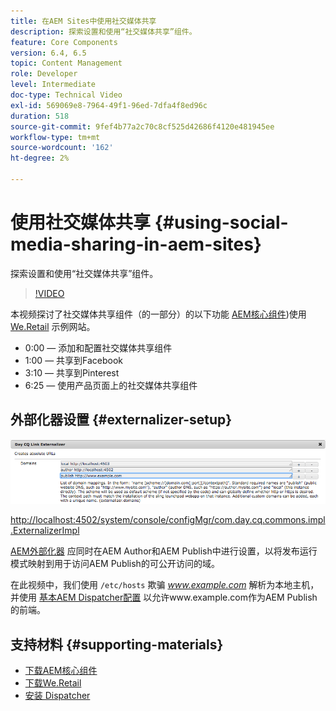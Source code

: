 ```yaml
---
title: 在AEM Sites中使用社交媒体共享
description: 探索设置和使用“社交媒体共享”组件。
feature: Core Components
version: 6.4, 6.5
topic: Content Management
role: Developer
level: Intermediate
doc-type: Technical Video
exl-id: 569069e8-7964-49f1-96ed-7dfa4f8ed96c
duration: 518
source-git-commit: 9fef4b77a2c70c8cf525d42686f4120e481945ee
workflow-type: tm+mt
source-wordcount: '162'
ht-degree: 2%

---
```


# 使用社交媒体共享 {#using-social-media-sharing-in-aem-sites}

探索设置和使用“社交媒体共享”组件。

>[!VIDEO](https://video.tv.adobe.com/v/18897?quality=12&learn=on)

本视频探讨了社交媒体共享组件（的一部分）的以下功能 [AEM核心组件](https://experienceleague.adobe.com/docs/experience-manager-core-components/using/introduction.html))使用 [We.Retail](https://github.com/Adobe-Marketing-Cloud/aem-sample-we-retail#weretail) 示例网站。

* 0:00 — 添加和配置社交媒体共享组件
* 1:00 — 共享到Facebook
* 3:10 — 共享到Pinterest
* 6:25 — 使用产品页面上的社交媒体共享组件

## 外部化器设置 {#externalizer-setup}

![Day CQ链接外部化器](assets/externalizer.png)

[http://localhost:4502/system/console/configMgr/com.day.cq.commons.impl.ExternalizerImpl](http://localhost:4502/system/console/configMgr/com.day.cq.commons.impl.ExternalizerImpl)

[AEM外部化器](https://helpx.adobe.com/experience-manager/6-5/sites/developing/using/externalizer.html) 应同时在AEM Author和AEM Publish中进行设置，以将发布运行模式映射到用于访问AEM Publish的可公开访问的域。

在此视频中，我们使用 `/etc/hosts` 欺骗 *www.example.com* 解析为本地主机，并使用 [基本AEM Dispatcher配置](https://experienceleague.adobe.com/docs/experience-manager-dispatcher/using/getting-started/dispatcher-install.html) 以允许www.example.com作为AEM Publish的前端。

## 支持材料 {#supporting-materials}

* [下载AEM核心组件](https://github.com/adobe/aem-core-wcm-components/releases)
* [下载We.Retail](https://github.com/Adobe-Marketing-Cloud/aem-sample-we-retail/releases)
* [安装 Dispatcher](https://experienceleague.adobe.com/docs/experience-manager-dispatcher/using/getting-started/dispatcher-install.html)
